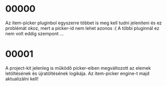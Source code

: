 
# 00000
  Az item-picker pluginbol egyszerre többet is meg kell tudni jeleniteni
  és ez problémát okoz, mert a picker-id nem lehet azonos :(
  A többi pluginnál ez nem volt eddig szempont ...

# 00001
  A project-kit jelenleg is működő picker-eiben megváltozott az elemek
  letöltésének és újratöltésének logikája. Az item-picker engine-t majd
  aktualizálni kell!
